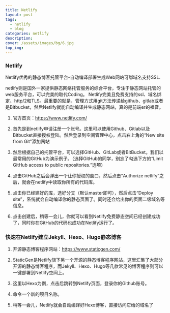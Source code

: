 ```yaml
---
title: Netlify
layout: post
tags: 
  - netlify
  - blog
categories: netlify
description: 
cover: /assets/images/bg/6.jpg
top_img: 
---
```


### Netlify

Netlify优秀的静态博客托管平台-自动编译部署生成Web网站可绑域名支持SSL.

netlify则是国外一家提供静态网络托管服务的综合平台，专注于静态网站托管的web服务平台，可以完美的取代Coding。 Netlify完美且免费支持的ssl、域名绑定、http/2和TLS。最重要的就是，管理方式用git方法传递给github、gitlab或者是Bitbucket，然后Netlify就能自动编译并生成静态网站，真的是前端er的福音。

1. 官方首页：https://www.netlify.com/

2. 首先是到netlify申请注册一个账号。这里可以使用Github、Gitlab以及Bitbucket直接授权登陆。然后登录到空间管理中心，点击右上角的“New site from Git”添加网站

3. 然后根据自己的托管平台，可以选择GitHub、GitLab或者BitBucket。我们以最常用的GitHub为演示例子。（选择GitHub的同学，别忘了勾选下方的“Limit GitHub access to public repositories.”选项）

4. 点击GitHub之后会弹出一个让你授权的窗口，然后点击“Authorize netlify”之后，就会在netlify中读取你所有的代码库。

5. 点击你已经建好的库，选好分支（默认master即可），然后点击“Deploy site”，系统就会自动编译你的静态页面了。同时还会给出你的页面二级域名等信息。

6. 点击创建后，稍等一会儿，你就可以看到Netlify免费静态空间已经创建成功了，同时你在GitHub的代码也成功在Netlify运行了。

### 快速在Netlify建立Jekyll、Hexo、Hugo静态博客

1. 开源静态博客程序网站：https://www.staticgen.com/

2. StaticGen是Netlify旗下另一个开源的静态博客程序网站，这里汇集了大部分开源的静态博客程序，而Jekyll、Hexo、Hugo等几款常见的博客程序则可以一键部署到Netlify空间上。

3. 这里以Hexo为例，点击后跳转到Netlify页面，登录你的Github账号。

4. 命令一个新的项目名称。

5. 稍等一会儿，Netlify就会自动编译好Hexo博客，直接访问它给的域名了